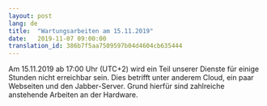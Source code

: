 ```yaml
---
layout: post
lang: de
title:  "Wartungsarbeiten am 15.11.2019"
date:   2019-11-07 09:00:00
translation_id: 386b7f5aa7509597b04d4604cb635444
---
```

Am 15.11.2019 ab 17:00 Uhr (UTC+2) wird ein Teil unserer Dienste für einige Stunden nicht erreichbar sein. 
Dies betrifft unter anderem Cloud, ein paar Webseiten und den Jabber-Server.
Grund hierfür sind zahlreiche anstehende Arbeiten an der Hardware. 




